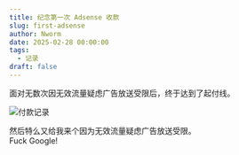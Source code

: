 ```yaml
---
title: 纪念第一次 Adsense 收款
slug: first-adsense
author: Nworm
date: 2025-02-28 00:00:00
tags:
  - 记录
draft: false
---
```


面对无数次因无效流量疑虑广告放送受限后，终于达到了起付线。
<!--more-->
![](https://assets.nworm.icu/adsense-0.png "付款记录")

然后特么又给我来个因为无效流量疑虑广告放送受限。  
Fuck Google!

